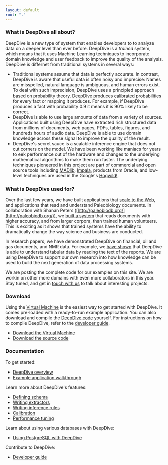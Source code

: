 ```yaml
---
layout: default
root: "."
---
```


### What is DeepDive all about?

DeepDive is a new type of system that enables developers to to analyze data on a deeper level than ever before. DeepDive is a *trained* system, which means that it uses Machine Learning techniques to incorporate domain knowledge and user feedback to improve the quality of the analysis. DeepDive is differnet from traditional systems in several ways:


- Traditional systems assume that data is perfectly accurate. In contrast, DeepDive is aware that useful data is often noisy and imprecise: Names are misspelled, natural language is ambiguous, and human errors exist. To deal with such imprecision, DeepDive uses a principled approach based on probability theory. DeepDive produces [calibrated](doc/calibration.html) probabilities for every fact or mapping it produces. For example, if DeepDive produces a fact with probability 0.9 it means it is 90% likely to be correct.
- DeepDive is able to use large amounts of data from a variety of sources. Applications built using DeepDive have extracted rich structured data from millions of documents, web pages, PDFs, tables, figures, and hundreds hours of audio data. DeepDive is able to use domain knowledge across these signal to improve the quality of the result.
- DeepDive's secret sauce is a scalable inference engine that does not cut corners on the model. We have been working like maniacs for years to eek performance out of the hardware and changes to the underlying mathematical algorithms to make them run faster. The underlying techniques pioneered in this project are part of commercial and open source tools including [MADlib](http://madlib.net/), [Impala](http://www.cloudera.com/content/cloudera/en/products-and-services/cdh/impala.html), products from Oracle, and low-level techniques are used in the Google's [Hogwild!](http://www.eecs.berkeley.edu/~brecht/papers/hogwildTR.pdf).


### What is DeepDive used for?

Over the last few years, we have built applications that [scale to the Web](https://www.youtube.com/watch?v=Q1IpE9_pBu4), and applications that read and understand Paleobiology documents. In collaboration with Shanan Peters ([http://paleobiodb.org/](http://paleobiodb.org/)), we [built a system](https://www.youtube.com/watch?v=Cj2-dQ2nwoY) that reads documents with higher accuracy, and from larger corpora, than trained human volunteers. This is exciting as it shows that trained systems have the ability to dramatically change the way science and business are conducted.

In research papers, we have demonstrated DeepDive on financial, oil and gas documents, and NMR data. For example, we [have shown](http://cs.stanford.edu/people/chrismre/papers/jointable-acl.pdf) that DeepDive is able to understand tabular data by reading the text of the reports. We are using DeepDive to support our own research into how knowledge can be used to build the next generation of data processing systems.

We are posting the complete code for our examples on this site. We are workin on other more domains with even more collaborators in this year. Stay tuned, and get in [touch with us]() to talk about interesting projects.



### Download

Using the [Virtual Machine]() is the easiest way to get started with DeepDive. It comes pre-loaded with a ready-to-run example application. You can also download and compile the [DeepDive code](http://github.com/dennybritz/deepdive) yourself. For instructions on how to compile DeepDive, refer to the [developer guide]().

- [Download the Virtual Machine]()
- [Download the source code](https://github.com/dennybritz/deepdive/archive/master.zip)

### Documentation

To get started:

- [DeepDive overview](doc/overview.html)
- [Example application walkthrough](doc/example.html)

Learn more about DeepDive's features:

- [Defining schema](doc/schema.html)
- [Writing extractors](doc/extractors.html)
- [Writing inference rules](doc/inference_rules.html)
- [Calibration](doc/calibration.html)
- [Performance tuning](doc/performance.html)

Learn about using various databases with DeepDive:

- [Using PostgreSQL with DeepDive](doc/postgresql.html)

Contribute to DeepDive:

- [Developer guide](doc/developer.html)
